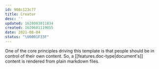 ```yaml
---
id: 908c123c77
title: Creator
desc: ''
updated: 1628003011834
created: 1620681119055
date: 2021-08-04
status: "\U0001F33F"
---
```


One of the core principles driving this template is that people should be in control of their own content. So, a [[features.doc-type|document's]] content is rendered from plain markdown files.